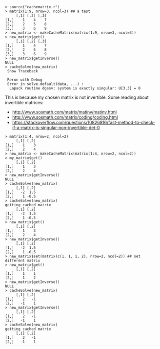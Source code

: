 ```
> source("cachematrix.r")
> matrix(1:9, nrow=3, ncol=3) ## a test
     [,1] [,2] [,3]
[1,]    1    4    7
[2,]    2    5    8
[3,]    3    6    9
> new_matrix <- makeCacheMatrix(matrix(1:9, nrow=3, ncol=3))
> new_matrix$get()
     [,1] [,2] [,3]
[1,]    1    4    7
[2,]    2    5    8
[3,]    3    6    9
> new_matrix$getInverse()
NULL
> cacheSolve(new_matrix)
 Show Traceback

 Rerun with Debug
 Error in solve.default(data, ...) :
  Lapack routine dgesv: system is exactly singular: U[3,3] = 0
```

This is because my chosen matrix is not invertible.
Some reading about invertible matrices:
- http://www.sosmath.com/matrix/matinv/matinv.html
- http://www.sosmath.com/matrix/coding/coding.html
- https://stackoverflow.com/questions/10826816/fast-method-to-check-if-a-matrix-is-singular-non-invertible-det-0

```
> matrix(1:4, nrow=2, ncol=2)
     [,1] [,2]
[1,]    1    3
[2,]    2    4
> new_matrix <- makeCacheMatrix(matrix(1:4, nrow=2, ncol=2))
> my_matrix$get()
     [,1] [,2]
[1,]    1    3
[2,]    2    4
> new_matrix$getInverse()
NULL
> cacheSolve(new_matrix)
     [,1] [,2]
[1,]   -2  1.5
[2,]    1 -0.5
> cacheSolve(new_matrix)
getting cached matrix
     [,1] [,2]
[1,]   -2  1.5
[2,]    1 -0.5
> new_matrix$get()
     [,1] [,2]
[1,]    1    3
[2,]    2    4
> new_matrix$getInverse()
     [,1] [,2]
[1,]   -2  1.5
[2,]    1 -0.5
> new_matrix$set(matrix(c(1, 1, 1, 2), nrow=2, ncol=2)) ## set different matrix
> new_matrix$get()
     [,1] [,2]
[1,]    1    1
[2,]    1    2
> new_matrix$getInverse()
NULL
> cacheSolve(new_matrix)
     [,1] [,2]
[1,]    2   -1
[2,]   -1    1
> new_matrix$getInverse()
     [,1] [,2]
[1,]    2   -1
[2,]   -1    1
> cacheSolve(new_matrix)
getting cached matrix
     [,1] [,2]
[1,]    2   -1
[2,]   -1    1
```

